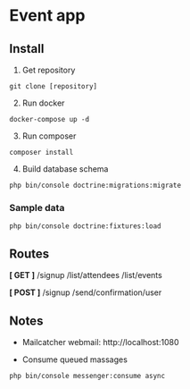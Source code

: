 # Event app 

## Install

1. Get repository
```
git clone [repository]
```
2. Run docker
```
docker-compose up -d
```
3. Run composer
```
composer install
```
4. Build database schema
```
php bin/console doctrine:migrations:migrate
```

### Sample data
```
php bin/console doctrine:fixtures:load
```

## Routes

__[ GET ]__
/signup
/list/attendees
/list/events

__[ POST ]__
/signup
/send/confirmation/user


## Notes

* Mailcatcher webmail: http://localhost:1080

* Consume queued massages
``` 
php bin/console messenger:consume async
```
